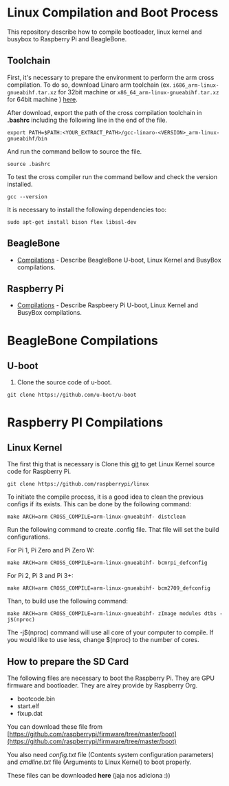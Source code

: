 # Linux Compilation and Boot Process
This repository describe how to compile bootloader, linux kernel and busybox to Raspberry Pi and BeagleBone.

## Toolchain
First, it's necessary to prepare the environment to perform the arm cross compilation. To do so, download Linaro arm toolchain (ex. ``i686_arm-linux-gnueabihf.tar.xz`` for 32bit machine or ``x86_64_arm-linux-gnueabihf.tar.xz`` for 64bit machine ) [here](https://releases.linaro.org/components/toolchain/binaries/latest-7/arm-linux-gnueabihf/).

After download, export the path of the cross compilation toolchain in **.bashrc** including the following line in the end of the file.
```
export PATH=$PATH:<YOUR_EXTRACT_PATH>/gcc-linaro-<VERSION>_arm-linux-gnueabihf/bin
```
And run the command bellow to source the file.
```
source .bashrc
```

To test the cross compiler run the command bellow and check the version installed.
```
gcc --version
```
It is necessary to install the following dependencies too:
```
sudo apt-get install bison flex libssl-dev
```



## BeagleBone
- [Compilations](#beaglebone-compilations) - Describe BeagleBone U-boot, Linux Kernel and BusyBox compilations.

## Raspberry Pi
- [Compilations](#raspberry-pi-compilations) - Describe Raspbeery Pi U-boot, Linux Kernel and BusyBox compilations.

# BeagleBone Compilations

## U-boot
1. Clone the source code of u-boot.
```
git clone https://github.com/u-boot/u-boot
```

# Raspberry PI Compilations
## Linux Kernel
The first thig that is necessary is Clone this [git](https://github.com/raspberrypi/linux) to get Linux Kernel source code for Raspberry Pi.
```
git clone https://github.com/raspberrypi/linux
```

To initiate the compile process, it is a good idea to clean the previous configs if its exists. This can be done by the following command:
```
make ARCH=arm CROSS_COMPILE=arm-linux-gnueabihf- distclean
```

Run the following command to create .config file. That file will set the build configurations.

For Pi 1, Pi Zero and Pi Zero W:
```
make ARCH=arm CROSS_COMPILE=arm-linux-gnueabihf- bcmrpi_defconfig
```

For Pi 2, Pi 3 and Pi 3+:
```
make ARCH=arm CROSS_COMPILE=arm-linux-gnueabihf- bcm2709_defconfig
```

Than, to build use the following command:
```
make ARCH=arm CROSS_COMPILE=arm-linux-gnueabihf- zImage modules dtbs -j$(nproc)
```
The -j$(nproc) command will use all core of your computer to compile. If you would like to use less, change $(nproc) to the number of cores.

## How to prepare the SD Card
The following files are necessary to boot the Raspberry Pi. They are GPU firmware and bootloader. They are alrey provide by Raspberry Org.
* bootcode.bin
* start.elf
* fixup.dat

You can download these file from [https://github.com/raspberrypi/firmware/tree/master/boot](https://github.com/raspberrypi/firmware/tree/master/boot)

You also need *config.txt* file (Contents system configuration parameters) and *cmdline.txt* file (Arguments to Linux Kernel) to boot properly.

These files can be downloaded **here** (jaja nos adiciona :))


